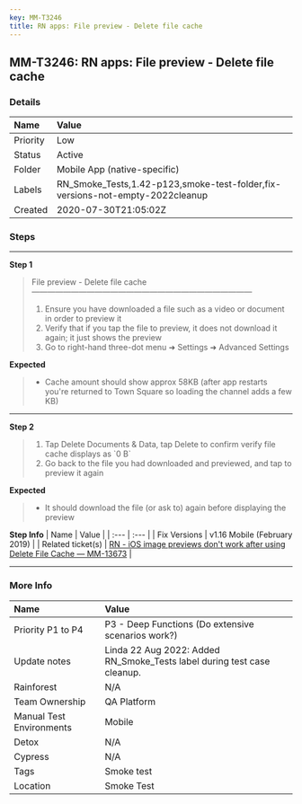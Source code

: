 ```yaml
---
key: MM-T3246
title: RN apps: File preview - Delete file cache
---
```


## MM-T3246: RN apps: File preview - Delete file cache

### Details

| Name     | Value                                                                         |
| :------- | :---------------------------------------------------------------------------- |
| Priority | Low                                                                           |
| Status   | Active                                                                        |
| Folder   | Mobile App (native-specific)                                                  |
| Labels   | RN_Smoke_Tests,1.42-p123,smoke-test-folder,fix-versions-not-empty-2022cleanup |
| Created  | 2020-07-30T21:05:02Z                                                          |

### Steps

<hr/>

**Step 1**

> <article>File preview - Delete file cache<br>————————————————————————————<ol><li>Ensure you have downloaded a file such as a video or document in order to preview it</li><li>Verify that if you tap the file to preview, it does not download it again; it just shows the preview</li><li>Go to right-hand three-dot menu ➜ Settings ➜ Advanced Settings</li></ol></article>

**Expected**

> <article><ul><li>Cache amount should show approx 58KB (after app restarts you're returned to Town Square so loading the channel adds a few KB)</li></ul></article>

<hr/>

**Step 2**

> <article><ol><li>Tap Delete Documents &amp; Data, tap Delete to confirm verify file cache displays as `0 B`</li><li>Go back to the file you had downloaded and previewed, and tap to preview it again</li></ol></article>

**Expected**

> <article><ul><li>It should download the file (or ask to) again before displaying the preview</li></ul></article>

**Step Info**
| Name | Value |
| :--- | :--- |
| Fix Versions | v1.16 Mobile (February 2019) |
| Related ticket(s) | <a href="https://mattermost.atlassian.net/browse/MM-13673">RN - iOS image previews don't work after using Delete File Cache — MM-13673</a> |

<hr/>

### More Info

| Name                     | Value                                                                   |
| :----------------------- | :---------------------------------------------------------------------- |
| Priority P1 to P4        | P3 - Deep Functions (Do extensive scenarios work?)                      |
| Update notes             | Linda 22 Aug 2022: Added RN_Smoke_Tests label during test case cleanup. |
| Rainforest               | N/A                                                                     |
| Team Ownership           | QA Platform                                                             |
| Manual Test Environments | Mobile                                                                  |
| Detox                    | N/A                                                                     |
| Cypress                  | N/A                                                                     |
| Tags                     | Smoke test                                                              |
| Location                 | Smoke Test                                                              |
